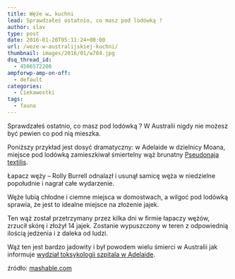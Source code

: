 ```yaml
---
title: Węże w… kuchni
lead: Sprawdzałeś ostatnio, co masz pod lodówką ?
author: slav
type: post
date: 2016-01-20T05:11:24+00:00
url: /weze-w-australijskiej-kuchni/
thumbnail: images/2016/01/w704.jpg
dsq_thread_id:
  - 4506572208
ampforwp-amp-on-off:
  - default
categories:
  - Ciekawostki
tags:
  - fauna
---
```

Sprawdzałeś ostatnio, co masz pod lodówką ? W Australii nigdy nie możesz być pewien co pod nią mieszka.

Poniższy przykład jest dosyć dramatyczny: w Adelaide w dzielnicy Moana, miejsce pod lodówką zamieszkiwał śmiertelny wąż brunatny [Pseudonaja textilis](https://en.wikipedia.org/wiki/Eastern_brown_snake).

Łapacz węży &#8211; Rolly Burrell odnalazł i usunął samicę węża w niedzielne popołudnie i nagrał całe wydarzenie.  
<!--more-->

Węże lubią chłodne i ciemne miejsca w domostwach, a wilgoć pod lodówką sprawia, że jest to idealne miejsce na złożenie jajek.



Ten wąż został przetrzymany przez kilka dni w firmie łapaczy wężów, zrzucił skórę i złożył 14 jajek. Zostanie wypuszczony w teren z odpowiednią ilością jedzenia i z daleka od ludzi.

Wąż ten jest bardzo jadowity i był powodem wielu śmierci w Australii jak informuje [wydział toksykologii szpitala w Adelaide](http://www.toxinology.com/about/brown_snake_snakebite.html).

źródło: [mashable.com][1]

 [1]: http://mashable.com/2016/01/12/brown-snake-eggs-fridge/